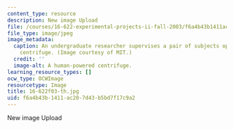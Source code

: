 ```yaml
---
content_type: resource
description: New image Upload
file: /courses/16-622-experimental-projects-ii-fall-2003/f6a4b43b1411ac207d43b5bd7f17c9a2_16-622f03-th.jpg
file_type: image/jpeg
image_metadata:
  caption: An undergraduate researcher supervises a pair of subjects operating a human-powered
    centrifuge. (Image courtesy of MIT.)
  credit: ''
  image-alt: A human-powered centrifuge.
learning_resource_types: []
ocw_type: OCWImage
resourcetype: Image
title: 16-622f03-th.jpg
uid: f6a4b43b-1411-ac20-7d43-b5bd7f17c9a2
---
```

New image Upload


